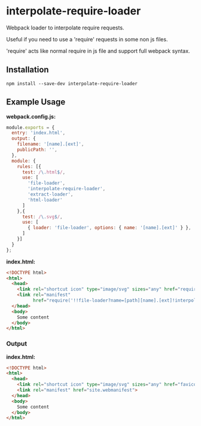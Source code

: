 # interpolate-require-loader

Webpack loader to interpolate require requests.

Useful if you need to use a 'require' requests in some non js files.

'require' acts like normal require in js file and support full webpack syntax. 

## Installation

`npm install --save-dev interpolate-require-loader`

## Example Usage

**webpack.config.js:**

```js
module.exports = {
  entry: 'index.html',
  output: { 
    filename: '[name].[ext]',
    publicPath: '',
  },
  module: {
    rules: [{
      test: /\.html$/,
      use: [
        'file-loader',
        'interpolate-require-loader',
        'extract-loader',
        'html-loader'
      ]
    },{
      test: /\.svg$/,
      use: [
        { loader: 'file-loader', options: { name: '[name].[ext]' } },
      ]
    }]
  }
};
```

**index.html:**

```html
<!DOCTYPE html>
<html>
  <head>
    <link rel="shortcut icon" type="image/svg" sizes="any" href="require('./favicon.svg')">
    <link rel="manifest"
          href="require('!!file-loader?name=[path][name].[ext]!interpolate-require-loader!../assets/favicons/site.webmanifest')">
  </head>
  <body>
    Some content
  </body>
</html>
```

### Output

**index.html:**
```html
<!DOCTYPE html>
<html>
  <head>
    <link rel="shortcut icon" type="image/svg" sizes="any" href="favicon.svg">
    <link rel="manifest" href="site.webmanifest">
  </head>
  <body>
    Some content
  </body>
</html>
```
